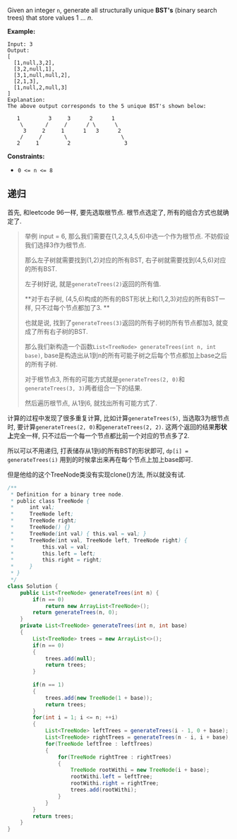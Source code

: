 Given an integer `n`, generate all structurally unique **BST's** (binary search trees) that store values 1 ... *n*.

**Example:**

```
Input: 3
Output:
[
  [1,null,3,2],
  [3,2,null,1],
  [3,1,null,null,2],
  [2,1,3],
  [1,null,2,null,3]
]
Explanation:
The above output corresponds to the 5 unique BST's shown below:

   1         3     3      2      1
    \       /     /      / \      \
     3     2     1      1   3      2
    /     /       \                 \
   2     1         2                 3
```

 

**Constraints:**

- `0 <= n <= 8`

## 递归

首先, 和leetcode 96一样, 要先选取根节点. 根节点选定了, 所有的组合方式也就确定了.

> 举例 input = 6, 那么我们需要在(1,2,3,4,5,6)中选一个作为根节点. 不妨假设我们选择3作为根节点.
>
> 那么左子树就需要找到(1,2)对应的所有BST, 右子树就需要找到(4,5,6)对应的所有BST.
>
> 左子树好说, 就是`generateTrees(2)`返回的所有值. 
>
> **对于右子树, (4,5,6)构成的所有的BST形状上和(1,2,3)对应的所有BST一样, 只不过每个节点都加了3. **
>
> 也就是说, 找到了`generateTrees(3)`返回的所有子树的所有节点都加3, 就变成了所有右子树的BST. 
>
> 那么我们新构造一个函数`List<TreeNode> generateTrees(int n, int base)`, base是构造出从1到n的所有可能子树之后每个节点都加上base之后的所有子树. 
>
> 对于根节点3, 所有的可能方式就是`generateTrees(2, 0)`和`generateTrees(3, 3)`两者组合一下的结果.
>
> 然后遍历根节点, 从1到6, 就找出所有可能方式了.

计算的过程中发现了很多重复计算, 比如计算`generateTrees(5)`, 当选取3为根节点时, 要计算`generateTrees(2, 0)`和`generateTrees(2, 2)`. 这两个返回的结果**形状上**完全一样, 只不过后一个每一个节点都比前一个对应的节点多了2.

所以可以不用递归, 打表储存从1到i的所有BST的形状即可, `dp[i] = generateTrees(i)` 用到的时候拿出来再在每个节点上加上base即可.

但是他给的这个TreeNode类没有实现clone()方法, 所以就没有试.

```java
/**
 * Definition for a binary tree node.
 * public class TreeNode {
 *     int val;
 *     TreeNode left;
 *     TreeNode right;
 *     TreeNode() {}
 *     TreeNode(int val) { this.val = val; }
 *     TreeNode(int val, TreeNode left, TreeNode right) {
 *         this.val = val;
 *         this.left = left;
 *         this.right = right;
 *     }
 * }
 */
class Solution {
    public List<TreeNode> generateTrees(int n) {
        if(n == 0)
            return new ArrayList<TreeNode>();
        return generateTrees(n, 0);
    }
    private List<TreeNode> generateTrees(int n, int base)
    {
        List<TreeNode> trees = new ArrayList<>();
        if(n == 0)
        {
            trees.add(null);
            return trees;
        }
            
        if(n == 1)
        {
            trees.add(new TreeNode(1 + base));
            return trees;
        }
        for(int i = 1; i <= n; ++i)
        {
            List<TreeNode> leftTrees = generateTrees(i - 1, 0 + base);
            List<TreeNode> rightTrees = generateTrees(n - i, i + base);
            for(TreeNode leftTree : leftTrees)
            {
                for(TreeNode rightTree : rightTrees)
                {
                    TreeNode rootWithi = new TreeNode(i + base);
                    rootWithi.left = leftTree;
                    rootWithi.right = rightTree;
                    trees.add(rootWithi);
                }
            }
        }
        return trees;
    }
}
```

